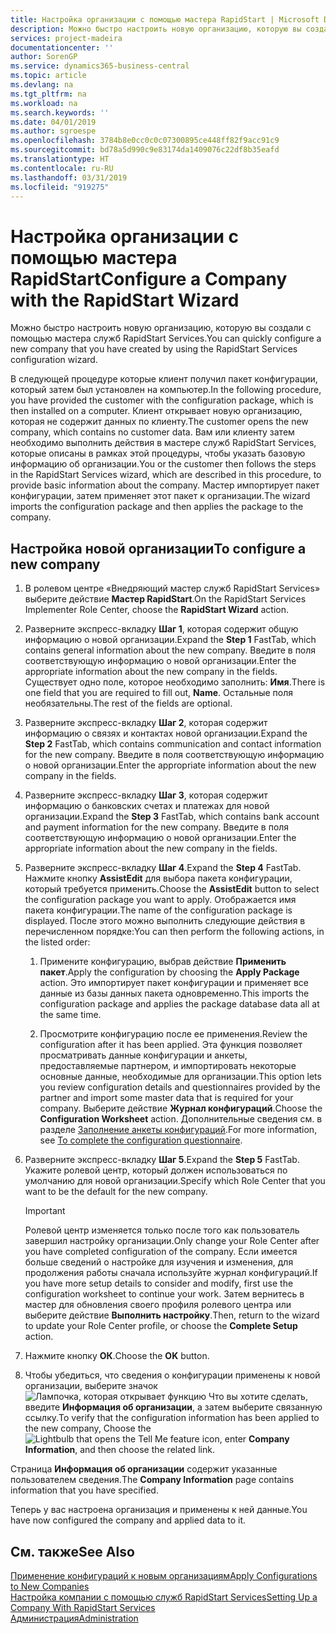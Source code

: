 ```yaml
---
title: Настройка организации с помощью мастера RapidStart | Microsoft Docs
description: Можно быстро настроить новую организацию, которую вы создали с помощью мастера служб RapidStart Services.
services: project-madeira
documentationcenter: ''
author: SorenGP
ms.service: dynamics365-business-central
ms.topic: article
ms.devlang: na
ms.tgt_pltfrm: na
ms.workload: na
ms.search.keywords: ''
ms.date: 04/01/2019
ms.author: sgroespe
ms.openlocfilehash: 3784b8e0cc0c0c07300895ce448ff82f9acc91c9
ms.sourcegitcommit: bd78a5d990c9e83174da1409076c22df8b35eafd
ms.translationtype: HT
ms.contentlocale: ru-RU
ms.lasthandoff: 03/31/2019
ms.locfileid: "919275"
---
```

# <a name="configure-a-company-with-the-rapidstart-wizard"></a><span data-ttu-id="958e8-103">Настройка организации с помощью мастера RapidStart</span><span class="sxs-lookup"><span data-stu-id="958e8-103">Configure a Company with the RapidStart Wizard</span></span>
<span data-ttu-id="958e8-104">Можно быстро настроить новую организацию, которую вы создали с помощью мастера служб RapidStart Services.</span><span class="sxs-lookup"><span data-stu-id="958e8-104">You can quickly configure a new company that you have created by using the RapidStart Services configuration wizard.</span></span>

<span data-ttu-id="958e8-105">В следующей процедуре которые клиент получил пакет конфигурации, который затем был установлен на компьютер.</span><span class="sxs-lookup"><span data-stu-id="958e8-105">In the following procedure, you have provided the customer with the configuration package, which is then installed on a computer.</span></span> <span data-ttu-id="958e8-106">Клиент открывает новую организацию, которая не содержит данных по клиенту.</span><span class="sxs-lookup"><span data-stu-id="958e8-106">The customer opens the new company, which contains no customer data.</span></span> <span data-ttu-id="958e8-107">Вам или клиенту затем необходимо выполнить действия в мастере служб RapidStart Services, которые описаны в рамках этой процедуры, чтобы указать базовую информацию об организации.</span><span class="sxs-lookup"><span data-stu-id="958e8-107">You or the customer then follows the steps in the RapidStart Services wizard, which are described in this procedure, to provide basic information about the company.</span></span> <span data-ttu-id="958e8-108">Мастер импортирует пакет конфигурации, затем применяет этот пакет к организации.</span><span class="sxs-lookup"><span data-stu-id="958e8-108">The wizard imports the configuration package and then applies the package to the company.</span></span>  

## <a name="to-configure-a-new-company"></a><span data-ttu-id="958e8-109">Настройка новой организации</span><span class="sxs-lookup"><span data-stu-id="958e8-109">To configure a new company</span></span>  
1. <span data-ttu-id="958e8-110">В ролевом центре «Внедряющий мастер служб RapidStart Services» выберите действие **Мастер RapidStart**.</span><span class="sxs-lookup"><span data-stu-id="958e8-110">On the RapidStart Services Implementer Role Center, choose the **RapidStart Wizard** action.</span></span>  
2. <span data-ttu-id="958e8-111">Разверните экспресс-вкладку **Шаг 1**, которая содержит общую информацию о новой организации.</span><span class="sxs-lookup"><span data-stu-id="958e8-111">Expand the **Step 1** FastTab, which contains general information about the new company.</span></span> <span data-ttu-id="958e8-112">Введите в поля соответствующую информацию о новой организации.</span><span class="sxs-lookup"><span data-stu-id="958e8-112">Enter the appropriate information about the new company in the fields.</span></span> <span data-ttu-id="958e8-113">Существует одно поле, которое необходимо заполнить: **Имя**.</span><span class="sxs-lookup"><span data-stu-id="958e8-113">There is one field that you are required to fill out, **Name**.</span></span> <span data-ttu-id="958e8-114">Остальные поля необязательны.</span><span class="sxs-lookup"><span data-stu-id="958e8-114">The rest of the fields are optional.</span></span>  
3. <span data-ttu-id="958e8-115">Разверните экспресс-вкладку **Шаг 2**, которая содержит информацию о связях и контактах новой организации.</span><span class="sxs-lookup"><span data-stu-id="958e8-115">Expand the **Step 2** FastTab, which contains communication and contact information for the new company.</span></span> <span data-ttu-id="958e8-116">Введите в поля соответствующую информацию о новой организации.</span><span class="sxs-lookup"><span data-stu-id="958e8-116">Enter the appropriate information about the new company in the fields.</span></span>
4. <span data-ttu-id="958e8-117">Разверните экспресс-вкладку **Шаг 3**, которая содержит информацию о банковских счетах и платежах для новой организации.</span><span class="sxs-lookup"><span data-stu-id="958e8-117">Expand the **Step 3** FastTab, which contains bank account and payment information for the new company.</span></span> <span data-ttu-id="958e8-118">Введите в поля соответствующую информацию о новой организации.</span><span class="sxs-lookup"><span data-stu-id="958e8-118">Enter the appropriate information about the new company in the fields.</span></span>  
5. <span data-ttu-id="958e8-119">Разверните экспресс-вкладку **Шаг 4**.</span><span class="sxs-lookup"><span data-stu-id="958e8-119">Expand the **Step 4** FastTab.</span></span> <span data-ttu-id="958e8-120">Нажмите кнопку **AssistEdit** для выбора пакета конфигурации, который требуется применить.</span><span class="sxs-lookup"><span data-stu-id="958e8-120">Choose the **AssistEdit** button to select the configuration package you want to apply.</span></span> <span data-ttu-id="958e8-121">Отображается имя пакета конфигурации.</span><span class="sxs-lookup"><span data-stu-id="958e8-121">The name of the configuration package is displayed.</span></span> <span data-ttu-id="958e8-122">После этого можно выполнить следующие действия в перечисленном порядке:</span><span class="sxs-lookup"><span data-stu-id="958e8-122">You can then perform the following actions, in the listed order:</span></span>  

    1. <span data-ttu-id="958e8-123">Примените конфигурацию, выбрав действие **Применить пакет**.</span><span class="sxs-lookup"><span data-stu-id="958e8-123">Apply the configuration by choosing the **Apply Package** action.</span></span> <span data-ttu-id="958e8-124">Это импортирует пакет конфигурации и применяет все данные из базы данных пакета одновременно.</span><span class="sxs-lookup"><span data-stu-id="958e8-124">This imports the configuration package and applies the package database data all at the same time.</span></span>  

    2. <span data-ttu-id="958e8-125">Просмотрите конфигурацию после ее применения.</span><span class="sxs-lookup"><span data-stu-id="958e8-125">Review the configuration after it has been applied.</span></span> <span data-ttu-id="958e8-126">Эта функция позволяет просматривать данные конфигурации и анкеты, предоставляемые партнером, и импортировать некоторые основные данные, необходимые для организации.</span><span class="sxs-lookup"><span data-stu-id="958e8-126">This option lets you review configuration details and questionnaires provided by the partner and import some master data that is required for your company.</span></span> <span data-ttu-id="958e8-127">Выберите действие **Журнал конфигураций**.</span><span class="sxs-lookup"><span data-stu-id="958e8-127">Choose the **Configuration Worksheet** action.</span></span> <span data-ttu-id="958e8-128">Дополнительные сведения см. в разделе [Заполнение анкеты конфигураций](admin-gather-customer-setup-values.md#to-complete-the-configuration-questionnaire).</span><span class="sxs-lookup"><span data-stu-id="958e8-128">For more information, see [To complete the configuration questionnaire](admin-gather-customer-setup-values.md#to-complete-the-configuration-questionnaire).</span></span>  

6. <span data-ttu-id="958e8-129">Разверните экспресс-вкладку **Шаг 5**.</span><span class="sxs-lookup"><span data-stu-id="958e8-129">Expand the **Step 5** FastTab.</span></span> <span data-ttu-id="958e8-130">Укажите ролевой центр, который должен использоваться по умолчанию для новой организации.</span><span class="sxs-lookup"><span data-stu-id="958e8-130">Specify which Role Center that you want to be the default for the new company.</span></span>  

    > [!IMPORTANT]  
    >  <span data-ttu-id="958e8-131">Ролевой центр изменяется только после того как пользователь завершил настройку организации.</span><span class="sxs-lookup"><span data-stu-id="958e8-131">Only change your Role Center after you have completed configuration of the company.</span></span> <span data-ttu-id="958e8-132">Если имеется больше сведений о настройке для изучения и изменения, для продолжения работы сначала используйте журнал конфигураций.</span><span class="sxs-lookup"><span data-stu-id="958e8-132">If you have more setup details to consider and modify, first use the configuration worksheet to continue your work.</span></span> <span data-ttu-id="958e8-133">Затем вернитесь в мастер для обновления своего профиля ролевого центра или выберите действие **Выполнить настройку**.</span><span class="sxs-lookup"><span data-stu-id="958e8-133">Then, return to the wizard to update your Role Center profile, or choose the **Complete Setup** action.</span></span>

7. <span data-ttu-id="958e8-134">Нажмите кнопку **ОК**.</span><span class="sxs-lookup"><span data-stu-id="958e8-134">Choose the **OK** button.</span></span>  
8. <span data-ttu-id="958e8-135">Чтобы убедиться, что сведения о конфигурации применены к новой организации, выберите значок ![Лампочка, которая открывает функцию Что вы хотите сделать](media/ui-search/search_small.png "Что вы хотите сделать"), введите **Информация об организации**, а затем выберите связанную ссылку.</span><span class="sxs-lookup"><span data-stu-id="958e8-135">To verify that the configuration information has been applied to the new company, Choose the ![Lightbulb that opens the Tell Me feature](media/ui-search/search_small.png "Tell me what you want to do") icon, enter **Company Information**, and then choose the related link.</span></span>

<span data-ttu-id="958e8-136">Страница **Информация об организации** содержит указанные пользователем сведения.</span><span class="sxs-lookup"><span data-stu-id="958e8-136">The **Company Information** page contains information that you have specified.</span></span>   

<span data-ttu-id="958e8-137">Теперь у вас настроена организация и применены к ней данные.</span><span class="sxs-lookup"><span data-stu-id="958e8-137">You have now configured the company and applied data to it.</span></span>  

## <a name="see-also"></a><span data-ttu-id="958e8-138">См. также</span><span class="sxs-lookup"><span data-stu-id="958e8-138">See Also</span></span>  
[<span data-ttu-id="958e8-139">Применение конфигураций к новым организациям</span><span class="sxs-lookup"><span data-stu-id="958e8-139">Apply Configurations to New Companies</span></span>](admin-apply-configuration-to-new-companies.md)  
[<span data-ttu-id="958e8-140">Настройка компании с помощью служб RapidStart Services</span><span class="sxs-lookup"><span data-stu-id="958e8-140">Setting Up a Company With RapidStart Services</span></span>](admin-set-up-a-company-with-rapidstart.md)  
[<span data-ttu-id="958e8-141">Администрация</span><span class="sxs-lookup"><span data-stu-id="958e8-141">Administration</span></span>](admin-setup-and-administration.md)
